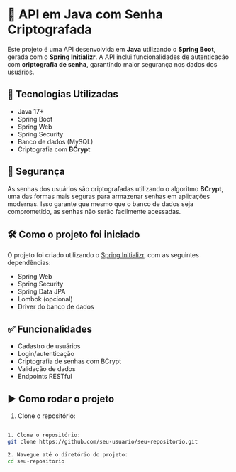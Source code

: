 # 📡 API em Java com Senha Criptografada

Este projeto é uma API desenvolvida em **Java** utilizando o **Spring Boot**, gerada com o **Spring Initializr**. A API inclui funcionalidades de autenticação com **criptografia de senha**, garantindo maior segurança nos dados dos usuários.

## 🚀 Tecnologias Utilizadas

- Java 17+
- Spring Boot
- Spring Web
- Spring Security
- Banco de dados (MySQL)
- Criptografia com **BCrypt**

## 🔐 Segurança

As senhas dos usuários são criptografadas utilizando o algoritmo **BCrypt**, uma das formas mais seguras para armazenar senhas em aplicações modernas. Isso garante que mesmo que o banco de dados seja comprometido, as senhas não serão facilmente acessadas.

## 🛠️ Como o projeto foi iniciado

O projeto foi criado utilizando o [Spring Initializr](https://start.spring.io/), com as seguintes dependências:

- Spring Web
- Spring Security
- Spring Data JPA
- Lombok (opcional)
- Driver do banco de dados

## ✅ Funcionalidades

- Cadastro de usuários
- Login/autenticação
- Criptografia de senhas com BCrypt
- Validação de dados
- Endpoints RESTful

## ▶️ Como rodar o projeto

1. Clone o repositório:

```bash

1. Clone o repositório:
git clone https://github.com/seu-usuario/seu-repositorio.git

2. Navegue até o diretório do projeto:
cd seu-repositorio

```



